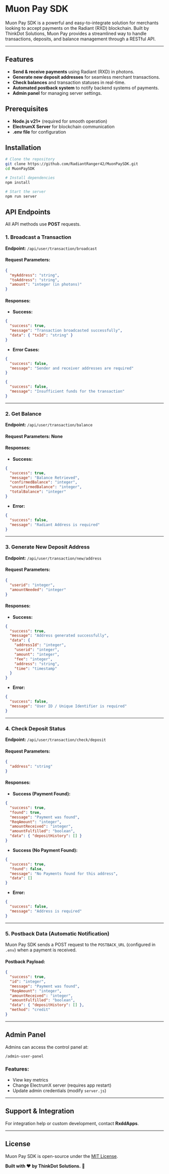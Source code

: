 # Muon Pay SDK

Muon Pay SDK is a powerful and easy-to-integrate solution for merchants looking to accept payments on the Radiant (RXD) blockchain. Built by ThinkDot Solutions, Muon Pay provides a streamlined way to handle transactions, deposits, and balance management through a RESTful API.

---

## Features
- **Send & receive payments** using Radiant (RXD) in photons.
- **Generate new deposit addresses** for seamless merchant transactions.
- **Check balances** and transaction statuses in real-time.
- **Automated postback system** to notify backend systems of payments.
- **Admin panel** for managing server settings.

## Prerequisites
- **Node.js v21+** (required for smooth operation)
- **ElectrumX Server** for blockchain communication
- **.env file** for configuration

## Installation
```bash
# Clone the repository
git clone https://github.com/RadiantRanger42/MuonPaySDK.git
cd MuonPaySDK

# Install dependencies
npm install

# Start the server
npm run server
```

## API Endpoints
All API methods use **POST** requests.

### **1. Broadcast a Transaction**
**Endpoint:** `/api/user/transaction/broadcast`

#### Request Parameters:
```json
{
  "myAddress": "string",
  "toAddress": "string",
  "amount": "integer (in photons)"
}
```

#### Responses:
- **Success:**
```json
{
  "success": true,
  "message": "Transaction broadcasted successfully",
  "data": { "txId": "string" }
}
```
- **Error Cases:**
```json
{
  "success": false,
  "message": "Sender and receiver addresses are required"
}
```
```json
{
  "success": false,
  "message": "Insufficient funds for the transaction"
}
```

---

### **2. Get Balance**
**Endpoint:** `/api/user/transaction/balance`

#### Request Parameters: None

#### Responses:
- **Success:**
```json
{
  "success": true,
  "message": "Balance Retrieved",
  "confirmedBalance": "integer",
  "unconfirmedBalance": "integer",
  "totalBalance": "integer"
}
```
- **Error:**
```json
{
  "success": false,
  "message": "Radiant Address is required"
}
```

---

### **3. Generate New Deposit Address**
**Endpoint:** `/api/user/transaction/new/address`

#### Request Parameters:
```json
{
  "userid": "integer",
  "amountNeeded": "integer"
}
```

#### Responses:
- **Success:**
```json
{
  "success": true,
  "message": "Address generated successfully",
  "data": {
    "addressId": "integer",
    "userid": "integer",
    "amount": "integer",
    "fee": "integer",
    "address": "string",
    "time": "timestamp"
  }
}
```
- **Error:**
```json
{
  "success": false,
  "message": "User ID / Unique Identifier is required"
}
```

---

### **4. Check Deposit Status**
**Endpoint:** `/api/user/transaction/check/deposit`

#### Request Parameters:
```json
{
  "address": "string"
}
```

#### Responses:
- **Success (Payment Found):**
```json
{
  "success": true,
  "found": true,
  "message": "Payment was found",
  "ReqAmount": "integer",
  "amountReceived": "integer",
  "amountFulfilled": "boolean",
  "data": { "depositHistory": [] }
}
```
- **Success (No Payment Found):**
```json
{
  "success": true,
  "found": false,
  "message": "No Payments found for this address",
  "data": []
}
```
- **Error:**
```json
{
  "success": false,
  "message": "Address is required"
}
```

---

### **5. Postback Data (Automatic Notification)**
Muon Pay SDK sends a POST request to the `POSTBACK_URL` (configured in `.env`) when a payment is received.

#### Postback Payload:
```json
{
  "success": true,
  "id": "integer",
  "message": "Payment was found",
  "ReqAmount": "integer",
  "amountReceived": "integer",
  "amountFulfilled": "boolean",
  "data": { "depositHistory": [] },
  "method": "credit"
}
```

---

## **Admin Panel**
Admins can access the control panel at:
```
/admin-user-panel
```
### **Features:**
- View key metrics
- Change ElectrumX server (requires app restart)
- Update admin credentials (modify `server.js`)

---

## **Support & Integration**
For integration help or custom development, contact **RxddApps**.

---

## **License**
Muon Pay SDK is open-source under the [MIT License](LICENSE).

**Built with ❤️ by ThinkDot Solutions.** 🚀
